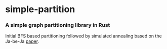 # simple-partition
### A simple graph partitioning library in Rust

Initial BFS based partitioning followed by simulated annealing based on the Ja-be-Ja [paper](https://www.diva-portal.org/smash/get/diva2:1043244/FULLTEXT01.pdf).
